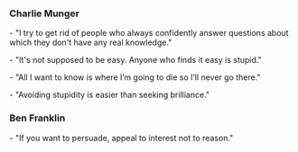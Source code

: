 ### Charlie Munger

\- "I try to get rid of people who always confidently answer questions about which they don't have any real knowledge."

\- "It's not supposed to be easy. Anyone who finds it easy is stupid."

\- "All I want to know is where I’m going to die so I’ll never go there."

\- "Avoiding stupidity is easier than seeking brilliance."

### Ben Franklin

\- "If you want to persuade, appeal to interest not to reason."